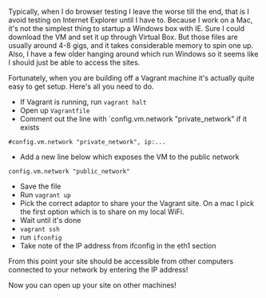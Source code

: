 Typically, when I do browser testing I leave the worse till the end, that is I avoid testing on Internet Explorer until I have to. Because I work on a Mac, it's not the simplest thing to startup a Windows box with IE. Sure I could download the VM and set it up through Virtual Box. But those files are usually around 4-8 gigs, and it takes considerable memory to spin one up. Also, I have a few older hanging around which run Windows so it seems like I should just be able to access the sites.

Fortunately, when you are building off a Vagrant machine it's actually quite easy to get setup. Here's all you need to do.

- If Vagrant is running, run `vagrant halt`
- Open up `Vagrantfile`
- Comment out the line with `config.vm.network "private_network" if it exists

```
#config.vm.network "private_network", ip:...
```

- Add a new line below which exposes the VM to the public network

```
config.vm.network "public_network"
```

- Save the file
- Run `vagrant up`
- Pick the correct adaptor to share your the Vagrant site. On a mac I pick the first option which is to share on my local WiFi.
- Wait until it's done
- `vagrant ssh`
- run `ifconfig`
- Take note of the IP address from ifconfig in the eth1 section

From this point your site should be accessible from other computers connected to your network by entering the IP address!

Now you can open up your site on other machines! 



